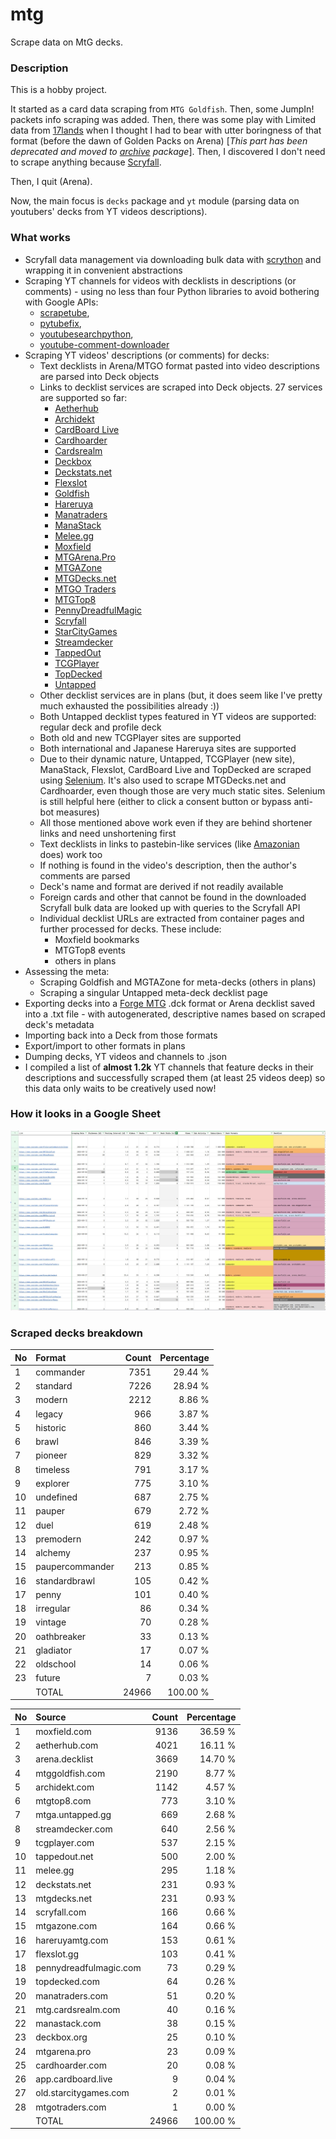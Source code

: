 # mtg
Scrape data on MtG decks.

### Description

This is a hobby project.

It started as a card data scraping from `MTG Goldfish`. Then, some JumpIn! packets info scraping 
was added. Then, there was some play with Limited data from [17lands](https://www.17lands.com) when 
I thought I had to bear with utter boringness of that format (before the dawn of Golden Packs on 
Arena) [_This part has been deprecated and moved to [archive](https://github.com/z33kz33k/mtg/tree/2d5eb0c758953d38ac51840ed3e49c2c25b4fe91/mtgcards/archive) package_]. Then, I discovered I 
don't need to scrape anything because [Scryfall](https://scryfall.com).

Then, I quit (Arena).

Now, the main focus is `decks` package and `yt` module (parsing data on youtubers' decks from YT videos 
descriptions).

### What works

* Scryfall data management via downloading bulk data with 
  [scrython](https://github.com/NandaScott/Scrython) and wrapping it in convenient abstractions
* Scraping YT channels for videos with decklists in descriptions (or comments) - using no less than 
  four Python libraries to avoid bothering with Google APIs: 
    * [scrapetube](https://github.com/dermasmid/scrapetube),
    * [pytubefix](https://github.com/JuanBindez/pytubefix),
    * [youtubesearchpython](https://github.com/alexmercerind/youtube-search-python), 
    * [youtube-comment-downloader](https://github.com/egbertbouman/youtube-comment-downloader) 
* Scraping YT videos' descriptions (or comments) for decks:    
    * Text decklists in Arena/MTGO format pasted into video descriptions are parsed into Deck objects
    * Links to decklist services are scraped into Deck objects. 27 services are supported so far:
        * [Aetherhub](https://aetherhub.com)
        * [Archidekt](https://archidekt.com)
        * [CardBoard Live](https://cardboard.live)
        * [Cardhoarder](https://www.cardhoarder.com)
        * [Cardsrealm](https://mtg.cardsrealm.com/en-us/)
        * [Deckbox](https://deckbox.org)
        * [Deckstats.net](https://deckstats.net)
        * [Flexslot](https://flexslot.gg)
        * [Goldfish](https://www.mtggoldfish.com)
        * [Hareruya](https://www.hareruyamtg.com/en/)
        * [Manatraders](https://www.manatraders.com)
        * [ManaStack](https://manastack.com/home)
        * [Melee.gg](https://melee.gg)
        * [Moxfield](https://www.moxfield.com)
        * [MTGArena.Pro](https://mtgarena.pro)
        * [MTGAZone](https://mtgazone.com)
        * [MTGDecks.net](https://mtgdecks.net)
        * [MTGO Traders](https://www.mtgotraders.com/store/index.html)
        * [MTGTop8](https://mtgtop8.com/index)
        * [PennyDreadfulMagic](https://pennydreadfulmagic.com)
        * [Scryfall](https://scryfall.com)
        * [StarCityGames](https://starcitygames.com)
        * [Streamdecker](https://www.streamdecker.com/landing)
        * [TappedOut](https://tappedout.net)
        * [TCGPlayer](https://infinite.tcgplayer.com)
        * [TopDecked](https://www.topdecked.com)
        * [Untapped](https://mtga.untapped.gg) 
    * Other decklist services are in plans (but, it does seem like I've pretty much exhausted the 
      possibilities already :))
    * Both Untapped decklist types featured in YT videos are supported: regular deck and profile deck
    * Both old and new TCGPlayer sites are supported
    * Both international and Japanese Hareruya sites are supported 
    * Due to their dynamic nature, Untapped, TCGPlayer (new site), ManaStack, Flexslot, CardBoard Live 
      and TopDecked are scraped using [Selenium](https://github.com/SeleniumHQ/Selenium). It's also used to scrape MTGDecks.net and 
      Cardhoarder, even though those are very much static sites. Selenium is still helpful here 
      (either to click a consent button or bypass anti-bot measures)
    * All those mentioned above work even if they are behind shortener links and need unshortening first
    * Text decklists in links to pastebin-like services (like [Amazonian](https://www.youtube.com/@Amazonian) does) work too
    * If nothing is found in the video's description, then the author's comments are parsed
    * Deck's name and format are derived if not readily available
    * Foreign cards and other that cannot be found in the downloaded Scryfall bulk data are looked 
      up with queries to the Scryfall API
    * Individual decklist URLs are extracted from container pages and further processed for decks. 
      These include:
        * Moxfield bookmarks
        * MTGTop8 events
        * others in plans
* Assessing the meta:
    * Scraping Goldfish and MGTAZone for meta-decks (others in plans)
    * Scraping a singular Untapped meta-deck decklist page
* Exporting decks into a [Forge MTG](https://github.com/Card-Forge/forge) .dck format or Arena 
  decklist saved into a .txt file - with autogenerated, descriptive names based on scraped deck's 
  metadata
* Importing back into a Deck from those formats
* Export/import to other formats in plans
* Dumping decks, YT videos and channels to .json
* I compiled a list of **almost 1.2k** YT channels that feature decks in their descriptions and successfully 
  scraped them (at least 25 videos deep) so this data only waits to be creatively used now!

### How it looks in a Google Sheet
![Most popular channels](assets/channels.jpg)

### Scraped decks breakdown
| No | Format | Count | Percentage |
|:---|:-----|------:|-----------:|
| 1  | commander       | 7351 |    29.44 % |
| 2  | standard        | 7226 |    28.94 % |
| 3  | modern          | 2212 |     8.86 % |
| 4  | legacy          |  966 |     3.87 % |
| 5  | historic        |  860 |     3.44 % |
| 6  | brawl           |  846 |     3.39 % |
| 7  | pioneer         |  829 |     3.32 % |
| 8  | timeless        |  791 |     3.17 % |
| 9  | explorer        |  775 |     3.10 % |
| 10 | undefined       |  687 |     2.75 % |
| 11 | pauper          |  679 |     2.72 % |
| 12 | duel            |  619 |     2.48 % |
| 13 | premodern       |  242 |     0.97 % |
| 14 | alchemy         |  237 |     0.95 % |
| 15 | paupercommander |  213 |     0.85 % |
| 16 | standardbrawl   |  105 |     0.42 % |
| 17 | penny           |  101 |     0.40 % |
| 18 | irregular       |   86 |     0.34 % |
| 19 | vintage         |   70 |     0.28 % |
| 20 | oathbreaker     |   33 |     0.13 % |
| 21 | gladiator       |   17 |     0.07 % |
| 22 | oldschool       |   14 |     0.06 % |
| 23 | future          |    7 |     0.03 % |
|  | TOTAL           | 24966 | 100.00 %|

| No | Source | Count | Percentage |
|:---|:-----|------:|-----------:|
| 1  | moxfield.com           | 9136 |    36.59 % |
| 2  | aetherhub.com          | 4021 |    16.11 % |
| 3  | arena.decklist         | 3669 |    14.70 % |
| 4  | mtggoldfish.com        | 2190 |     8.77 % |
| 5  | archidekt.com          | 1142 |     4.57 % |
| 6  | mtgtop8.com            |  773 |     3.10 % |
| 7  | mtga.untapped.gg       |  669 |     2.68 % |
| 8  | streamdecker.com       |  640 |     2.56 % |
| 9  | tcgplayer.com          |  537 |     2.15 % |
| 10 | tappedout.net          |  500 |     2.00 % |
| 11 | melee.gg               |  295 |     1.18 % |
| 12 | deckstats.net          |  231 |     0.93 % |
| 13 | mtgdecks.net           |  231 |     0.93 % |
| 14 | scryfall.com           |  166 |     0.66 % |
| 15 | mtgazone.com           |  164 |     0.66 % |
| 16 | hareruyamtg.com        |  153 |     0.61 % |
| 17 | flexslot.gg            |  103 |     0.41 % |
| 18 | pennydreadfulmagic.com |   73 |     0.29 % |
| 19 | topdecked.com          |   64 |     0.26 % |
| 20 | manatraders.com        |   51 |     0.20 % |
| 21 | mtg.cardsrealm.com     |   40 |     0.16 % |
| 22 | manastack.com          |   38 |     0.15 % |
| 23 | deckbox.org            |   25 |     0.10 % |
| 24 | mtgarena.pro           |   23 |     0.09 % |
| 25 | cardhoarder.com        |   20 |     0.08 % |
| 26 | app.cardboard.live     |    9 |     0.04 % |
| 27 | old.starcitygames.com  |    2 |     0.01 % |
| 28 | mtgotraders.com        |    1 |     0.00 % |
|  | TOTAL                  | 24966 | 100.00 %|
